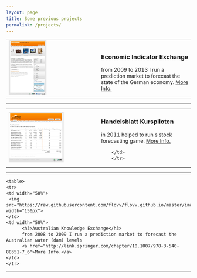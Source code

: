 ```yaml
---
layout: page
title: Some previous projects
permalink: /projects/
---
```



<table>
	<tr>
	<td width="50%">
	 <img src="https://raw.githubusercontent.com/flovv/flovv.github.io/master/images/v3.jpg" height="150px">
	</td>
	<td width="50%">
		  <h3>Economic Indicator Exchange</h3>
		  from 2009 to 2013 I run a prediction market to forecast the state of the German economy.
		  <a href="https://github.com/flovv/EIX-Market">More Info.</a>
	</td>
	</tr>
</table>
  <hr>
  
  <table>
		<tr>
		<td width="50%">
		  <img src="https://raw.githubusercontent.com/flovv/flovv.github.io/master/images/Kurspiloten_Handeln.png" width="150px">
		</td>
		<td width="50%">
		<h3>Handelsblatt Kurspiloten</h3>
			  in 2011 helped to run s stock forecasting game.
			  <a href="http://www.handelsblatt.com/finanzen/maerkte/boerse-inside/handelsblatt-kurspiloten-wer-hat-das-beste-gespuer-fuer-die-boerse/4567206.html">More Info.</a>

		</td>
		</tr>
</table>

  
  <hr>

    <table>
	<tr>
	<td width="50%">
	 <img src="https://raw.githubusercontent.com/flovv/flovv.github.io/master/images/akx.jpg" width="150px">
	</td>
	<td width="50%">
		  <h3>Australian Knowledge Exchange</h3>
		  from 2008 to 2009 I run a prediction market to forecast the Australian water (dam) levels
		  <a href="http://link.springer.com/chapter/10.1007/978-3-540-88351-7_6">More Info.</a>
	</td>
	</tr>
</table>
  
 <hr>

